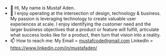 - 👋 Hi, My name is Mustaf Aden.
- 👀 I enjoy operating at the intersection of design, technology & business. My passion is leveraging technology to create valuable user experiences at scale. I enjoy identifying the customer need and the larger business objectives that a product or feature will fulfill, articulate what success looks like for a product, then turn that vision into a reality.
- 📫 How to reach me: My Email = mustafcode@gmail.com
      LinkedIn = https://www.linkedin.com/in/mustafaden/

<!---
mustafcode/mustafcode is a ✨ special ✨ repository because its `README.md` (this file) appears on your GitHub profile.
You can click the Preview link to take a look at your changes.
--->
